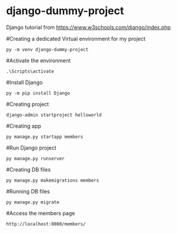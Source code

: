 # django-dummy-project
Django tutorial from https://www.w3schools.com/django/index.php

#Creating a dedicated Virtual environment for my project
```
py -m venv django-dummy-project
```
#Activate the environment
```
.\Scripts\activate
```
#Install Django
```
py -m pip install Django
```
#Creating project
```
django-admin startproject helloworld
```
#Creating app
```
py manage.py startapp members
```
#Run Django project
```
py manage.py runserver
```
#Creating DB files
```
py manage.py makemigrations members
```
#Running DB files
```
py manage.py migrate
```
#Access the members page
```
http://localhost:8000/members/
```
